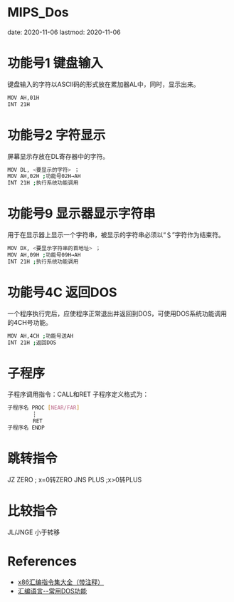 # MIPS_Dos
date: 2020-11-06
lastmod: 2020-11-06

# 功能号1 键盘输入
键盘输入的字符以ASCII码的形式放在累加器AL中，同时，显示出来。
```bash
MOV AH,01H
INT 21H
```
# 功能号2 字符显示
屏幕显示存放在DL寄存器中的字符。
```bash
MOV DL, <要显示的字符> ；
MOV AH,02H ;功能号02H→AH
INT 21H ;执行系统功能调用
```
# 功能号9 显示器显示字符串
用于在显示器上显示一个字符串，被显示的字符串必须以“＄”字符作为结束符。
```bash
MOV DX, <要显示字符串的首地址> ；
MOV AH,09H ;功能号09H→AH
INT 21H ;执行系统功能调用
```
# 功能号4C 返回DOS
一个程序执行完后，应使程序正常退出并返回到DOS，可使用DOS系统功能调用的4CH号功能。
```bash
MOV AH,4CH ;功能号送AH
INT 21H ;返回DOS
```
# 子程序
子程序调用指令：CALL和RET
子程序定义格式为：
```bash
子程序名 PROC [NEAR/FAR]
        ┆
        RET
子程序名 ENDP
```
# 跳转指令
JZ ZERO ; x=0转ZERO
JNS PLUS ;x>0转PLUS

# 比较指令
JL/JNGE     小于转移

# References
- [x86汇编指令集大全（带注释）](https://blog.csdn.net/qq_35939148/article/details/90354555)
- [汇编语言--常用DOS功能](https://blog.csdn.net/weixin_44225182/article/details/101051041)